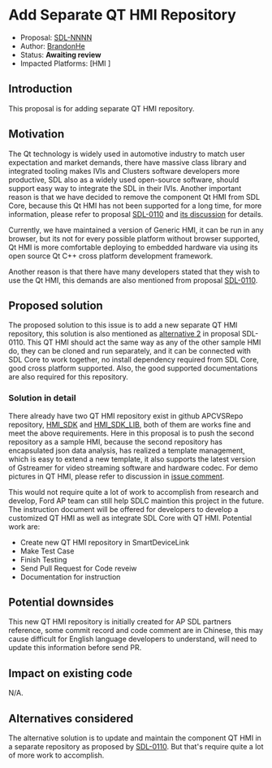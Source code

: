 # Add Separate QT HMI Repository

* Proposal: [SDL-NNNN](NNNN-Add-Separate-QT-HMI-Repository.md)
* Author: [BrandonHe](https://github.com/BrandonHe)
* Status: **Awaiting review**
* Impacted Platforms: [HMI ]

## Introduction

This proposal is for adding separate QT HMI repository.

## Motivation

The Qt technology is widely used in automotive industry to match user expectation and market demands, there have massive class library and integrated tooling makes IVIs and Clusters software developers more productive, SDL also as a widely used open-source software, should support easy way to integrate the SDL in their IVIs. Another important reason is that we have decided to remove the component Qt HMI from SDL Core, because this Qt HMI has not been supported for a long time, for more information, please refer to proposal [SDL-0110](https://github.com/smartdevicelink/sdl_evolution/blob/master/proposals/0110-remove-qt-hmi-from-sdl-core.md) and [its discussion](https://github.com/smartdevicelink/sdl_evolution/issues/335) for details. 

Currently, we have maintained a version of Generic HMI, it can be run in any browser, but its not for every possible platform without browser supported, Qt HMI is more comfortable deploying to embedded hardware via using its open source Qt C++ cross platform development framework.

Another reason is that there have many developers stated that they wish to use the Qt HMI, this demands are also mentioned from proposal [SDL-0110](https://github.com/smartdevicelink/sdl_evolution/blob/master/proposals/0110-remove-qt-hmi-from-sdl-core.md).

## Proposed solution

The proposed solution to this issue is to add a new separate QT HMI repository, this solution is also mentioned as [alternative 2](https://github.com/smartdevicelink/sdl_evolution/blob/master/proposals/0110-remove-qt-hmi-from-sdl-core.md#alternatives-considered) in proposal SDL-0110. This QT HMI should act the same way as any of the other sample HMI do, they can be cloned and run separately, and it can be connected with SDL Core to work together, no install dependency required from SDL Core, good cross platform supported. Also, the good supported documentations are also required for this repository.

### Solution in detail

There already have two QT HMI repository exist in github APCVSRepo repository, [HMI_SDK](https://github.com/APCVSRepo/HMI_SDK) and [HMI_SDK_LIB](https://github.com/APCVSRepo/HMI_SDK_LIB), both of them are works fine and meet the above requirements. Here in this proposal is to push the second repository as a sample HMI, because the second repository has encapsulated json data analysis, has realized a template management, which is easy to extend a new template, it also supports the latest version of Gstreamer for video streaming software and hardware codec. For demo pictures in QT HMI, please refer to discussion in [issue comment](https://github.com/smartdevicelink/sdl_evolution/issues/335#issuecomment-343079628).

This would not require quite a lot of work to accomplish from research and develop, Ford AP team can still help SDLC maintion this project in the future. The instruction document will be offered for developers to develop a customized QT HMI as well as integrate SDL Core with QT HMI. Potential work are:

- Create new QT HMI repository in SmartDeviceLink
- Make Test Case
- Finish Testing 
- Send Pull Request for Code reveiw
- Documentation for instruction

## Potential downsides

This new QT HMI repository is initially created for AP SDL partners reference, some commit record and code comment are in Chinese, this may cause difficult for English language developers to understand, will need to update this information before send PR.

## Impact on existing code

N/A.

## Alternatives considered

The alternative solution is to update and maintain the component QT HMI in a separate repository as proposed by [SDL-0110](https://github.com/smartdevicelink/sdl_evolution/blob/master/proposals/0110-remove-qt-hmi-from-sdl-core.md#alternatives-considered). But that's require quite a lot of more work to accomplish.